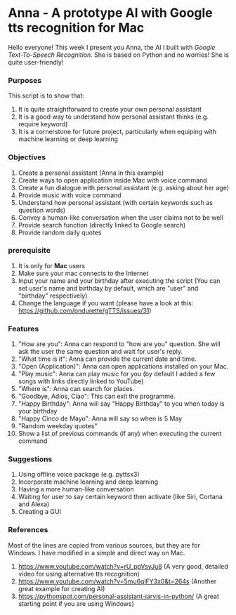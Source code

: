 # Anna - A prototype AI with Google tts recognition for Mac 

Hello everyone! This week I present you Anna, the AI I built with *Google Text-To-Speech Recognition*. She is based on Python and no worries! She is quite user-friendly! 

### Purposes
This script is to show that:
1. It is quite straightforward to create your own personal assistant
1. It is a good way to understand how personal assistant thinks (e.g. require keyword)
1. It is a cornerstone for future project, particularly when equiping with machine learning or deep learning

### Objectives
1. Create a personal assistant (Anna in this example)
1. Create ways to open application inside Mac with voice command
1. Create a fun dialogue with personal assistant (e.g. asking about her age)
1. Provide music with voice command
1. Understand how personal assistant (with certain keywords such as question words)
1. Convey a human-like conversation when the user claims not to be well
1. Provide search function (directly linked to Google search)
1. Provide random daily quotes

### prerequisite
1. It is only for **Mac** users
1. Make sure your mac connects to the Internet
1. Input your name and your birthday after executing the script (You can set user's name and birthday by default, which are "user" and "birthday" respectively)
1. Change the language if you want (please have a look at this: https://github.com/pndurette/gTTS/issues/31)

### Features
1. "How are you": Anna can respond to "how are you" question. She will ask the user the same question and wait for user's reply.
1. "What time is it": Anna can provide the current date and time.
1. "Open (Application)": Anna can open applications installed on your Mac.
1. "Play music": Anna can play music for you (by default I added a few songs with links directly linked to YouTube)
1. "Where is": Anna can search for places.
1. "Goodbye, Adios, Ciao": This can exit the programme.
1. "Happy Birthday": Anna will say "Happy Birthday" to you when today is your birthday
1. "Happy Cinco de Mayo": Anna will say so when is 5 May
1. "Random weekday quotes"
1. Show a list of previous commands (if any) when executing the current command

### Suggestions
1. Using offline voice package (e.g. pyttsx3)
1. Incorporate machine learning and deep learning
1. Having a more human-like conversation
1. Waiting for user to say certain keyword then activate (like Siri, Cortana and Alexa)
1. Creating a GUI

### References
Most of the lines are copied from various sources, but they are for Windows. I have modified in a simple and direct way on Mac.

1. https://www.youtube.com/watch?v=rU_ppVsyJu8 (A very good, detailed video for using alternative tts recognition)
2. https://www.youtube.com/watch?v=5mu6qlFY3x0&t=264s (Another great example for creating AI)
3. https://pythonspot.com/personal-assistant-jarvis-in-python/ (A great starting point if you are using Windows)
